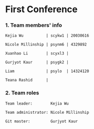 # First Conference

### 1. Team members' info

    Kejia Wu          | scykw1 | 20030616

    Nicole Millinship | psynm6 | 4329892

    Xuanhao Li        | scyxl3 |

    Gurjyot Kaur      | psygk2 |

    Liam              | psylo  | 14324120

    Teana Rashid      |


### 2. Team roles

    Team leader:        Kejia Wu

    Team administrator: Nicole Millinship

    Git master:         Gurjyot Kaur
